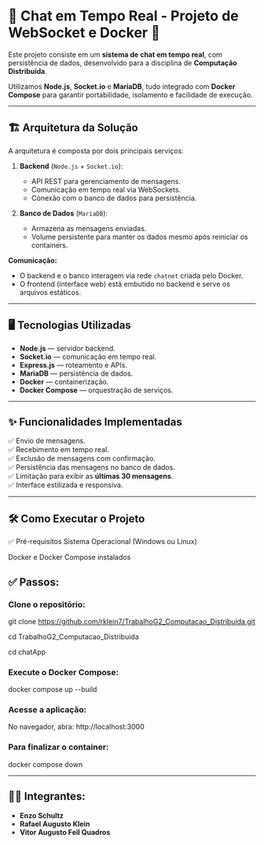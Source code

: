 # 💬 Chat em Tempo Real - Projeto de WebSocket e Docker 🐳 

Este projeto consiste em um **sistema de chat em tempo real**, com persistência de dados, desenvolvido para a disciplina de **Computação Distribuída**.

Utilizamos **Node.js**, **Socket.io** e **MariaDB**, tudo integrado com **Docker Compose** para garantir portabilidade, isolamento e facilidade de execução.

---

## 🏗️ Arquitetura da Solução

A arquitetura é composta por dois principais serviços:

1. **Backend** (`Node.js` + `Socket.io`):
   - API REST para gerenciamento de mensagens.
   - Comunicação em tempo real via WebSockets.
   - Conexão com o banco de dados para persistência.

2. **Banco de Dados** (`MariaDB`):
   - Armazena as mensagens enviadas.
   - Volume persistente para manter os dados mesmo após reiniciar os containers.

**Comunicação:**

- O backend e o banco interagem via rede `chatnet` criada pelo Docker.
- O frontend (interface web) está embutido no backend e serve os arquivos estáticos.

---

## 🖥️ Tecnologias Utilizadas

- **Node.js** — servidor backend.
- **Socket.io** — comunicação em tempo real.
- **Express.js** — roteamento e APIs.
- **MariaDB** — persistência de dados.
- **Docker** — containerização.
- **Docker Compose** — orquestração de serviços.

---

## ✨ Funcionalidades Implementadas

✅ Envio de mensagens.  
✅ Recebimento em tempo real.  
✅ Exclusão de mensagens com confirmação.  
✅ Persistência das mensagens no banco de dados.  
✅ Limitação para exibir as **últimas 30 mensagens**.  
✅ Interface estilizada e responsiva.

---

## 🛠️ Como Executar o Projeto
✅ Pré-requisitos
Sistema Operacional (Windows ou Linux)

Docker e Docker Compose instalados

## ✅ Passos:
### Clone o repositório:

git clone https://github.com/rklein7/TrabalhoG2_Computacao_Distribuida.git

cd TrabalhoG2_Computacao_Distribuida

cd chatApp
### Execute o Docker Compose:

docker compose up --build

### Acesse a aplicação:

No navegador, abra:
http://localhost:3000

### Para finalizar o container:

docker compose down

---

## 🧑‍💻  Integrantes:

- **Enzo Schultz** 
- **Rafael Augusto Klein**
- **Vitor Augusto Feil Quadros** 
